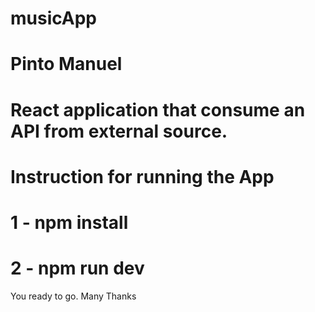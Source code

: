 # musicApp
# Pinto Manuel
# React application that consume an API from external source.


# Instruction for running the App

# 1 - npm install
# 2 - npm run dev

You ready to go.
Many Thanks
